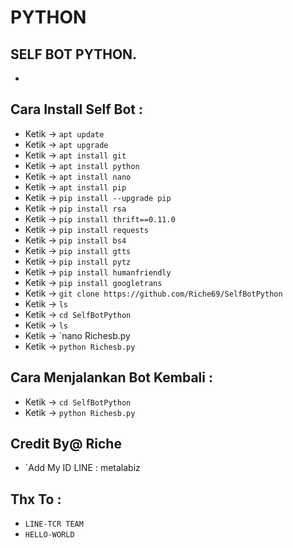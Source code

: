 # PYTHON
SELF BOT PYTHON.
------
-
Cara Install Self Bot :
------
- Ketik -> `apt update`
- Ketik -> `apt upgrade`
- Ketik -> `apt install git`
- Ketik -> `apt install python`
- Ketik -> `apt install nano`
- Ketik -> `apt install pip`
- Ketik -> `pip install --upgrade pip`
- Ketik -> `pip install rsa`
- Ketik -> `pip install thrift==0.11.0`
- Ketik -> `pip install requests`
- Ketik -> `pip install bs4`
- Ketik -> `pip install gtts`
- Ketik -> `pip install pytz`
- Ketik -> `pip install humanfriendly`
- Ketik -> `pip install googletrans`
- Ketik -> `git clone https://github.com/Riche69/SelfBotPython`
- Ketik -> `ls`
- Ketik -> `cd SelfBotPython`
- Ketik -> `ls`
- Ketik -> `nano Richesb.py
- Ketik -> `python Richesb.py`

Cara Menjalankan Bot Kembali :
------
- Ketik -> `cd SelfBotPython`
- Ketik -> `python Richesb.py`


Credit By@ Riche
------
- `Add My ID LINE : metalabiz

Thx To :
------
- `LINE-TCR TEAM`
- `HELLO-WORLD`
